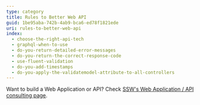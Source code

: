 ```yaml
---
type: category
title: Rules to Better Web API
guid: 1be95aba-742b-4ab9-bca6-ed78f1821ede
uri: rules-to-better-web-api
index:
  - choose-the-right-api-tech
  - graphql-when-to-use
  - do-you-return-detailed-error-messages
  - do-you-return-the-correct-response-code
  - use-fluent-validation
  - do-you-add-timestamps
  - do-you-apply-the-validatemodel-attribute-to-all-controllers
---
```


Want to build a Web Application or API? Check [SSW's Web Application / API consulting page](https://ww.ssw.com.au/consulting/web-applications).
